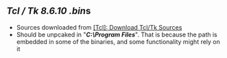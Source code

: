*Tcl / Tk 8.6.10* *.bin*s
-------------------------

- Sources downloaded from [[Tcl]: Download Tcl/Tk Sources](https://www.tcl.tk/software/tcltk/download.html)
- Should be unpcaked in "***C:\Program Files***". That is because the path is embedded in some of the binaries, and some functionality might rely on it

